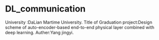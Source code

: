 # DL_communication
University :DaLian Martime University.
Title of Graduation project:Design scheme of auto-encoder-based end-to-end physical layer combined with deep learning.
Auther:Yang jingyi.
